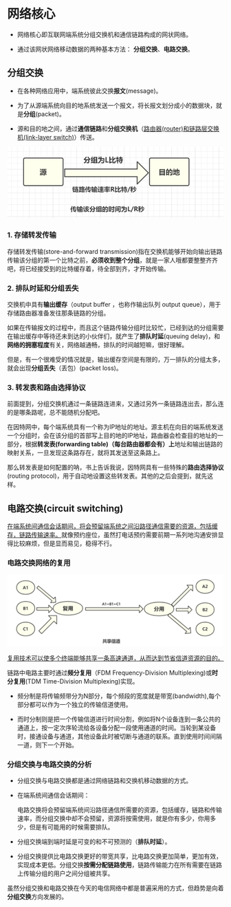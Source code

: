 # 网络核心

- 网络核心即互联网端系统分组交换机和通信链路构成的网状网络。

- 通过该网状网络移动数据的两种基本方法： **分组交换**、**电路交换**。

 

## 分组交换

- 在各种网络应用中，端系统彼此交换**报文**(message)。
- 为了从源端系统向目的地系统发送一个报文，将长报文划分成小的数据块，就是**分组**(packet)。

- 源和目的地之间，通过**通信链路**和**分组交换机**（<u>路由器(router)和链路层交换机(link-layer switch)</u>）传送。

 ![](img/10.png)

### 1. 存储转发传输

存储转发传输(store-and-forward transmission)指在交换机能够开始向输出链路传输该分组的第一个比特之前，**必须收到整个分组**，就是一家人哦都要整整齐齐吧，将已经接受到的比特缓存着，待全部到齐，才开始传输。

### 2. 排队时延和分组丢失

交换机中具有**输出缓存**（output buffer ，也称作输出队列 output queue），用于存储路由器准备发往那条链路的分组。

如果在传输报文的过程中，而且这个链路传输分组时比较忙，已经到达的分组需要在输出缓存中等待还未到达的小伙伴们，就产生了**排队时延**(queuing delay)，和**网络的拥塞程度**有关，网络越通畅，排队的时间越短嘛，很好理解。

但是，有一个很难受的情况就是，输出缓存空间是有限的，万一排队的分组太多，就会出现**分组丢失**（丢包）(packet loss)。

### 3. 转发表和路由选择协议

前面提到，分组交换机通过一条链路连进来，又通过另外一条链路连出去，那么连的是哪条路呢，总不能随机分配吧。

在因特网中，每个端系统具有一个称为IP地址的地址。源主机在向目的端系统发送一个分组时，会在该分组的首部写上目的地的IP地址，路由器会检查目的地址的一部分，根据**转发表(forwarding table)（每台路由器都会有）上**地址和输出链路的映射关系，一旦发现这条路存在，就将其发送至这条路上。

那么转发表是如何配置的呐，书上告诉我说，因特网具有一些特殊的**路由选择协议**(routing protocol)，用于自动地设置这些转发表。其他的之后会提到，就先这样。

 

## 电路交换(circuit switching)

<u>在端系统间通信会话期间，将会预留端系统之间沿路径通信需要的资源，包括缓存，链路传输速率。</u>就像预约座位，虽然打电话预约需要前期一系列地沟通安排显得比较麻烦，但是显而易见，稳得不行。

### 电路交换网络的复用

![img](img/11.png) 

<u>复用技术可以使多个终端能够共享一条高速通道，从而达到节省信道资源的目的。</u>

链路中电路主要时通过**频分复用**（FDM Frequency-Division Multiplexing)或**时分复用**(TDM Time-Division Multiplexing)实现。

- 频分制是将传输频带分为N部分，每个频段的宽度就是带宽(bandwidth),每个部分都可以作为一个独立的传输信道使用。

- 而时分制则是把一个传输信道进行时间分割，例如将N个设备连到一条公共的通道上，按一定次序轮流给各设备分配一段使用通道的时间。当轮到某设备时，接通设备与通道，其他设备此时被切断与通道的联系。直到使用时间间隔一道，则下一个开始。

### 分组交换与电路交换的分析

- 分组交换与电路交换都是通过网络链路和交换机移动数据的方式。

- 在端系统间通信会话期间：

  电路交换将会预留端系统间沿路径通信所需要的资源，包括缓存，链路和传输速率，而分组交换中却不会预留，资源将按需使用，就是你有多少，你用多少，但是有可能用的时候需要排队。

- 分组交换端到端时延是可变的和不可预测的（**排队时延**）。

- 分组交换提供比电路交换更好的带宽共享，比电路交换更加简单，更加有效，实现成本更低。分组交换**按需分配链路使用**，链路传输能力在所有需要在链路上传输分组的用户之间分组被共享。

虽然分组交换和电路交换在今天的电信网络中都是普遍采用的方式，但趋势是向着**分组交换**方向发展的。

 